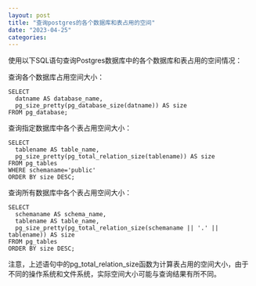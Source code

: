 ```yaml
---
layout: post
title: "查询postgres的各个数据库和表占用的空间"
date: "2023-04-25"
categories: 
---
```

<p>使用以下SQL语句查询Postgres数据库中的各个数据库和表占用的空间情况：</p>

<p>查询各个数据库占用空间大小：</p>

<pre>
<code>SELECT
  datname AS database_name,
  pg_size_pretty(pg_database_size(datname)) AS size
FROM pg_database;</code></pre>

<p>查询指定数据库中各个表占用空间大小：</p>

<pre>
<code>SELECT
  tablename AS table_name,
  pg_size_pretty(pg_total_relation_size(tablename)) AS size
FROM pg_tables
WHERE schemaname=&#39;public&#39;
ORDER BY size DESC;</code></pre>

<p>查询所有数据库中各个表占用空间大小：</p>

<pre>
<code>SELECT
  schemaname AS schema_name,
  tablename AS table_name,
  pg_size_pretty(pg_total_relation_size(schemaname || &#39;.&#39; || tablename)) AS size
FROM pg_tables
ORDER BY size DESC;</code></pre>

<p>注意，上述语句中的pg_total_relation_size函数为计算表占用的空间大小，由于不同的操作系统和文件系统，实际空间大小可能与查询结果有所不同。</p>

